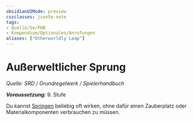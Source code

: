 ```yaml
---
obsidianUIMode: preview
cssclasses: json5e-note
tags:
- Quelle/5e/PHB
- Kompendium/Optionales/Anrufungen
aliases: ["Otherworldly Leap"]
---
```

# Außerweltlicher Sprung
*Quelle: SRD / Grundregelwerk / Spielerhandbuch*  

***Voraussetzung***: 9. Stufe

Du kannst [Springen](../../Zauber/Springen.md) beliebig oft wirken, ohne dafür einen Zauberplatz oder Materialkomponenten verbrauchen zu müssen.